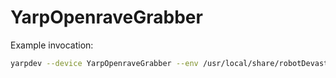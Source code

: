 # YarpOpenraveGrabber

Example invocation:
```bash
yarpdev --device YarpOpenraveGrabber --env /usr/local/share/robotDevastation-openrave-models/contexts/openrave/ecro/mapping_room.env.xml --robotIndex 0 --sensorIndex 1 --view
```
